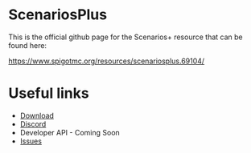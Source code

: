 # ScenariosPlus
This is the official github page for the Scenarios+ resource that can be found here:

https://www.spigotmc.org/resources/scenariosplus.69104/

# Useful links
* [Download](https://www.spigotmc.org/resources/scenariosplus.69104/)
* [Discord](https://discord.gg/Hr7VQ4SwkQ)
* Developer API - Coming Soon
* [Issues](https://github.com/ITSPINGER/ScenariosPlus/issues)
